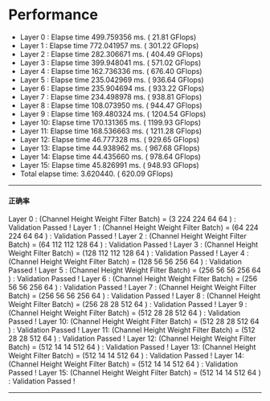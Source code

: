 # Performance

* Layer 0 :  Elapse time 499.759356 ms. (   21.81 GFlops) 
* Layer 1 :  Elapse time 772.041957 ms. (  301.22 GFlops) 
* Layer 2 :  Elapse time 282.306671 ms. (  404.49 GFlops) 
* Layer 3 :  Elapse time 399.948041 ms. (  571.02 GFlops) 
* Layer 4 :  Elapse time 162.736336 ms. (  676.40 GFlops) 
* Layer 5 :  Elapse time 235.042969 ms. (  936.64 GFlops) 
* Layer 6 :  Elapse time 235.904694 ms. (  933.22 GFlops) 
* Layer 7 :  Elapse time 234.498978 ms. (  938.81 GFlops) 
* Layer 8 :  Elapse time 108.073950 ms. (  944.47 GFlops) 
* Layer 9 :  Elapse time 169.480324 ms. ( 1204.54 GFlops) 
* Layer 10:  Elapse time 170.131365 ms. ( 1199.93 GFlops) 
* Layer 11:  Elapse time 168.536663 ms. ( 1211.28 GFlops) 
* Layer 12:  Elapse time 46.777328 ms. (  929.65 GFlops) 
* Layer 13:  Elapse time 44.938962 ms. (  967.68 GFlops) 
* Layer 14:  Elapse time 44.435660 ms. (  978.64 GFlops) 
* Layer 15:  Elapse time 45.826991 ms. (  948.93 GFlops) 
* Total elapse time: 3.620440. (  620.09 GFlops) 

---

#### 正确率

Layer 0 : (Channel Height Weight Filter Batch) = (3   224 224 64  64 ) : Validation Passed !
Layer 1 : (Channel Height Weight Filter Batch) = (64  224 224 64  64 ) : Validation Passed !
Layer 2 : (Channel Height Weight Filter Batch) = (64  112 112 128 64 ) : Validation Passed !
Layer 3 : (Channel Height Weight Filter Batch) = (128 112 112 128 64 ) : Validation Passed !
Layer 4 : (Channel Height Weight Filter Batch) = (128 56  56  256 64 ) : Validation Passed !
Layer 5 : (Channel Height Weight Filter Batch) = (256 56  56  256 64 ) : Validation Passed !
Layer 6 : (Channel Height Weight Filter Batch) = (256 56  56  256 64 ) : Validation Passed !
Layer 7 : (Channel Height Weight Filter Batch) = (256 56  56  256 64 ) : Validation Passed !
Layer 8 : (Channel Height Weight Filter Batch) = (256 28  28  512 64 ) : Validation Passed !
Layer 9 : (Channel Height Weight Filter Batch) = (512 28  28  512 64 ) : Validation Passed !
Layer 10: (Channel Height Weight Filter Batch) = (512 28  28  512 64 ) : Validation Passed !
Layer 11: (Channel Height Weight Filter Batch) = (512 28  28  512 64 ) : Validation Passed !
Layer 12: (Channel Height Weight Filter Batch) = (512 14  14  512 64 ) : Validation Passed !
Layer 13: (Channel Height Weight Filter Batch) = (512 14  14  512 64 ) : Validation Passed !
Layer 14: (Channel Height Weight Filter Batch) = (512 14  14  512 64 ) : Validation Passed !
Layer 15: (Channel Height Weight Filter Batch) = (512 14  14  512 64 ) : Validation Passed !

---

